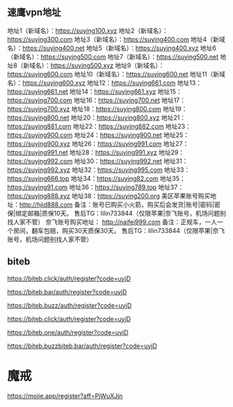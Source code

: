 ## 速鹰vpn地址

地址1（新域名）：https://suying100.xyz
地址2（新域名）：https://suying300.com
地址3（新域名）：https://suying400.com
地址4（新域名）：https://suying400.net
地址5（新域名）：https://suying400.xyz
地址6（新域名）：https://suying500.com
地址7（新域名）：https://suying500.net
地址8（新域名）：https://suying500.xyz
地址9（新域名）：https://suying600.com
地址10（新域名）：https://suying600.net
地址11（新域名）：https://suying600.xyz
地址12：https://suying661.com
地址13：https://suying661.net
地址14：https://suying661.xyz
地址15：https://suying700.com
地址16：https://suying700.net
地址17：https://suying700.xyz
地址18：https://suying800.com
地址19：https://suying800.net
地址20：https://suying800.xyz
地址21：https://suying881.com
地址22：https://suying882.com
地址23：https://suying900.com
地址24：https://suying900.net
地址25：https://suying900.xyz
地址26：https://suying991.com
地址27：https://suying991.net
地址28：https://suying991.xyz
地址29：https://suying992.com
地址30：https://suying992.net
地址31：https://suying992.xyz
地址32：https://suying995.com
地址33：https://suying666.top
地址34：https://suying82.com
地址35：https://suying91.com
地址36：https://suying789.top
地址37：https://suying888.xyz
地址38：https://suying200.org
美区苹果账号购买地址：http://hjid888.com
备注：账号已购买小火箭，购买后会发货|账号|密码|密保|绑定邮箱|质保10天。
售后TG：lilin733844（仅限苹果|奈飞账号，机场问题别找人家不管）
奈飞账号购买地址： http://naifei999.com
备注：正规车，一人一个房间，翻车包赔，购买30天质保30天。
售后TG：lilin733844（仅限苹果|奈飞账号，机场问题别找人家不管）


## biteb

https://biteb.click/auth/register?code=uyjD

https://biteb.bar/auth/register?code=uyjD 

https://biteb.buzz/auth/register?code=uyjD

https://biteb.click/auth/register?code=uyjD 

https://biteb.one/auth/register?code=uyjD

https://biteb.buzzbiteb.bar/auth/register?code=uyjD


# 魔戒

https://mojie.app/register?aff=PjWuXJjn